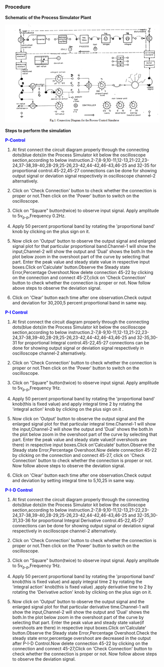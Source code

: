 ### Procedure
				
**Schematic of the Process Simulator Plant**
<div align="center">
<img class="img-fluid"  src="./images/connection_diagram.png" alt="">          
</div>


**Steps to perform the simulation**

<b style="color:blue">P-Control</b>

1. At first connect the circuit diagram properly through the connecting dots(blue dots)in the Process Simulator kit below the oscilloscope section,according to below instruction.2-7,8-9,10-11,12-13,21-22,23-24,37-38,39-40,28-29,25-26,23-42,44-42,46-43,46-25 and 32-35 for proportional control.45-22,45-27 connections can be done for showing output signal or deviation signal respectively in oscilloscope channel-2 alternatively.
  
2. Click on 'Check Connection' button to check whether the connection is proper or not.Then click on the 'Power' button to switch on the oscilloscope.
					 
3. Click on "Square" button(twice) to observe input signal. Apply amplitude to 5v<sub>p-p</sub>,Frequency 0.2Hz.
					 
4. Apply 50 percent proportional band by rotating the 'proportional band' knob by clicking on the plus sign on it. 

5. Now click on 'Output' button to observe the output signal and enlarged signal plot for that particular proportional band.Channel-1 will show the input,Channel-2 will show the output and 'Dual' shows the both.In the plot below zoom in the overshoot part of the curve by selecting that part. Enter the peak value and steady state value in respective input boxes.Click on'Calculate' button.Observe the Steady state Error,Percentage Overshoot.Now delete connection 45-22 by clicking on the connection and connect 45-27,click on 'Check Connection' button to check whether the connection is proper or not. Now follow above 
steps to observe the deviation signal. 					 
					 
6. Click on 'Clear' button each time after one observation.Check output and deviation for 30,200,5 percent proportional band in same way.
					 

<b style="color:blue">P-I Control</b>

1. At first connect the circuit diagram properly through the connecting dots(blue dots)in the Process Simulator kit below the oscilloscope section,according to below instruction.2-7,8-9,10-11,12-13,21-22,23-24,37-38,39-40,28-29,25-26,23-42,44-42,46-43,46-25 and 32-35,30-31 for proportional Integral control.45-22,45-27 connections can be done for showing output signal or deviation signal respectively in oscilloscope channel-2 alternatively.
  
2. Click on 'Check Connection' button to check whether the connection is proper or not.Then click on the 'Power' button to switch on the oscilloscope.
					 
3. Click on "Square" button(twice) to observe input signal. Apply amplitude to 5v<sub>p-p</sub>,Frequency 1Hz. 
					 
4. Apply 50 percent proportional band by rotating the 'proportional band' knob(this is fixed value) and apply integral time 2 by rotating the 'integral action' knob by clicking on the plus sign on it .

5. Now click on 'Output' button to observe the output signal and the enlarged signal plot for that particular integral time.Channel-1 will show the input,Channel-2 will show the output and 'Dual' shows the both.In the plot below zoom in the overshoot part of the curve by selecting that part. Enter the peak value and steady state value(if overshoots are there) in respective input boxes.Click on'Calculate' button.Observe the Steady state Error,Percentage Overshoot.Now delete connection 45-22 by clicking on the connection and connect 45-27,
click on 'Check Connection' button to check whether the connection is proper or not. Now follow above steps to observe the deviation signal. 
					 
6. Click on 'Clear' button each time after one observation.Check output and deviation by setting integral time to 5,10,25 in same way.

					 
<b style="color:blue">P-I-D Control</b>

1. At first connect the circuit diagram properly through the connecting dots(blue dots)in the Process Simulator kit below the oscilloscope section,according to below instruction.2-7,8-9,10-11,12-13,21-22,23-24,37-38,39-40,28-29,25-26,23-42,44-42,46-43,46-25 and 32-35,30-31,33-36 for proportional Integral Derivative control.45-22,45-27 connections can be done for showing output signal or deviation signal respectively in oscilloscope channel-2 alternatively.

2. Click on 'Check Connection' button to check whether the connection is proper or not.Then click on the 'Power' button to switch on the oscilloscope.
					 
3. Click on "Square" button(twice) to observe input signal. Apply amplitude to 5v<sub>p-p</sub>,Frequency 1Hz. 
					 
4. Apply 50 percent proportional band by rotating the 'proportional band' knob(this is fixed value) and apply integral time 2 by rotating the 'integral action' knob(this is fixed value) ,apply derivative time to 2 by rotating the 'Derivative action' knob by clicking on the plus sign on it. 

5. Now click on 'Output' button to observe the output signal and the enlarged signal plot for that particular derivative time.Channel-1 will show the input,Channel-2 will show the output and 'Dual' shows the both.In the plot below zoom in the overshoot part of the curve by selecting that part. Enter the peak value and steady state value(if overshoots are there) in respective input boxes.Click on'Calculate' button.Observe the Steady state Error,Percentage Overshoot.Check the steady state error,percentage overshoot are decreased in the output after P-I-D Control.Now delete connection 45-22 by clicking on the connection and connect 45-27,Click on 'Check Connection' button to check whether the connection is proper or not. Now follow above steps to observe the deviation signal.
						

		  
